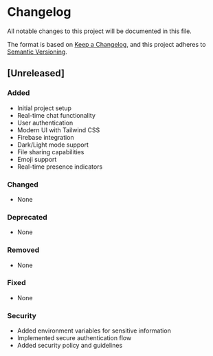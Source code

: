# Changelog

All notable changes to this project will be documented in this file.

The format is based on [Keep a Changelog](https://keepachangelog.com/en/1.0.0/),
and this project adheres to [Semantic Versioning](https://semver.org/spec/v2.0.0.html).

## [Unreleased]

### Added
- Initial project setup
- Real-time chat functionality
- User authentication
- Modern UI with Tailwind CSS
- Firebase integration
- Dark/Light mode support
- File sharing capabilities
- Emoji support
- Real-time presence indicators

### Changed
- None

### Deprecated
- None

### Removed
- None

### Fixed
- None

### Security
- Added environment variables for sensitive information
- Implemented secure authentication flow
- Added security policy and guidelines

